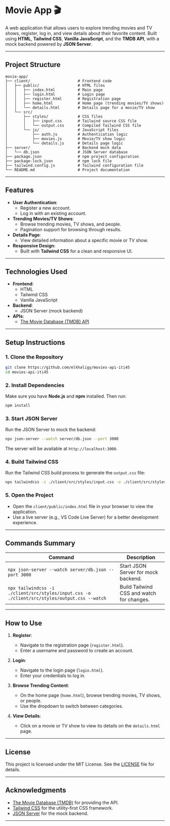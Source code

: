 # Movie App 🎬

A web application that allows users to explore trending movies and TV shows, register, log in, and view details about their favorite content. Built using **HTML**, **Tailwind CSS**, **Vanilla JavaScript**, and the **TMDB API**, with a mock backend powered by **JSON Server**.

---

## **Project Structure**

```
movie-app/
├── client/                     # Frontend code
│   ├── public/                 # HTML files
│   │   ├── index.html          # Main page
│   │   ├── login.html          # Login page
│   │   ├── register.html       # Registration page
│   │   ├── home.html           # Home page (trending movies/TV shows)
│   │   └── details.html        # Details page for a movie/TV show
│   └── src/
│       ├── styles/             # CSS files
│       │   ├── input.css       # Tailwind source CSS file
│       │   └── output.css      # Compiled Tailwind CSS file
│       └── js/                 # JavaScript files
│           ├── auth.js         # Authentication logic
│           ├── movies.js       # Movie/TV show logic
│           └── details.js      # Details page logic
├── server/                     # Backend mock data
│   └── db.json                 # JSON Server database
├── package.json                # npm project configuration
├── package-lock.json           # npm lock file
├── tailwind.config.js          # Tailwind configuration file
└── README.md                   # Project documentation
```

---

## **Features**

- **User Authentication**:
    - Register a new account.
    - Log in with an existing account.
- **Trending Movies/TV Shows**:
    - Browse trending movies, TV shows, and people.
    - Pagination support for browsing through results.
- **Details Page**:
    - View detailed information about a specific movie or TV show.
- **Responsive Design**:
    - Built with **Tailwind CSS** for a clean and responsive UI.

---

## **Technologies Used**

- **Frontend**:
    - HTML
    - Tailwind CSS
    - Vanilla JavaScript
- **Backend**:
    - JSON Server (mock backend)
- **APIs**:
    - [The Movie Database (TMDB) API](https://developer.themoviedb.org/reference/intro/getting-started)

---

## **Setup Instructions**

### **1. Clone the Repository**
```bash
git clone https://github.com/elkhaligy/movies-api-iti45
cd movies-api-iti45
```

### **2. Install Dependencies**
Make sure you have **Node.js** and **npm** installed. Then run:
```bash
npm install
```

### **3. Start JSON Server**
Run the JSON Server to mock the backend:
```bash
npx json-server --watch server/db.json --port 3000
```
The server will be available at `http://localhost:3000`.

### **4. Build Tailwind CSS**
Run the Tailwind CSS build process to generate the `output.css` file:
```bash
npx tailwindcss -i ./client/src/styles/input.css -o ./client/src/styles/output.css --watch
```

### **5. Open the Project**
- Open the `client/public/index.html` file in your browser to view the application.
- Use a live server (e.g., VS Code Live Server) for a better development experience.

---

## **Commands Summary**

| Command                                                                 | Description                                      |
|-------------------------------------------------------------------------|--------------------------------------------------|
| `npx json-server --watch server/db.json --port 3000`                   | Start JSON Server for mock backend.             |
| `npx tailwindcss -i ./client/src/styles/input.css -o ./client/src/styles/output.css --watch` | Build Tailwind CSS and watch for changes. |

---

## **How to Use**

1. **Register**:
    - Navigate to the registration page (`register.html`).
    - Enter a username and password to create an account.

2. **Login**:
    - Navigate to the login page (`login.html`).
    - Enter your credentials to log in.

3. **Browse Trending Content**:
    - On the home page (`home.html`), browse trending movies, TV shows, or people.
    - Use the dropdown to switch between categories.

4. **View Details**:
    - Click on a movie or TV show to view its details on the `details.html` page.

---



## **License**

This project is licensed under the MIT License. See the [LICENSE](LICENSE) file for details.

---

## **Acknowledgments**

- [The Movie Database (TMDB)](https://www.themoviedb.org/) for providing the API.
- [Tailwind CSS](https://tailwindcss.com/) for the utility-first CSS framework.
- [JSON Server](https://github.com/typicode/json-server) for the mock backend.

---
